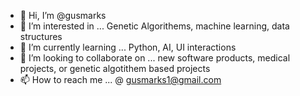 - 👋 Hi, I’m @gusmarks
- 👀 I’m interested in ... Genetic Algorithems, machine learning, data structures
- 🌱 I’m currently learning ... Python, AI, UI interactions
- 💞️ I’m looking to collaborate on ... new software products, medical projects, or genetic algotithem based projects
- 📫 How to reach me ... @ gusmarks1@gmail.com

<!---
gusmarks/gusmarks is a ✨ special ✨ repository because its `README.md` (this file) appears on your GitHub profile.
You can click the Preview link to take a look at your changes.
--->
